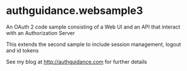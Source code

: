 # authguidance.websample3
An OAuth 2 code sample consisting of a Web UI and an API that interact with an Authorization Server

This extends the second sample to include session management, logout and id tokens

See my blog at http://authguidance.com for further details